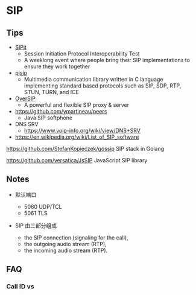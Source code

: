 # SIP

## Tips
* [SIPit](https://www.sipit.net)
  * Session Initiation Protocol Interoperability Test
  * A weeklong event where people bring their SIP implementations to ensure they work together
* [pjsip](http://www.pjsip.org/)
  * Multimedia communication library written in C language implementing standard based protocols such as SIP, SDP, RTP, STUN, TURN, and ICE
* [OverSIP](http://oversip.net/)
  * A powerful and flexible SIP proxy & server
* https://github.com/ymartineau/peers
  * Java SIP softphone
* DNS SRV
  * https://www.voip-info.org/wiki/view/DNS+SRV
* https://en.wikipedia.org/wiki/List_of_SIP_software

https://github.com/StefanKopieczek/gossip
SIP stack in Golang

https://github.com/versatica/JsSIP
JavaScript SIP library

## Notes
* 默认端口
  * 5060 UDP/TCL
  * 5061 TLS

* SIP 由三部分组成
  * the SIP connection (signaling for the call),
  * the outgoing audio stream (RTP),
  * the incoming audio stream (RTP).


## FAQ
### Call ID vs
